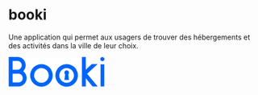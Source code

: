 # booki

Une application qui permet aux usagers de trouver des hébergements et des activités dans la ville de leur choix.

![Image](images/logo/booki.png)